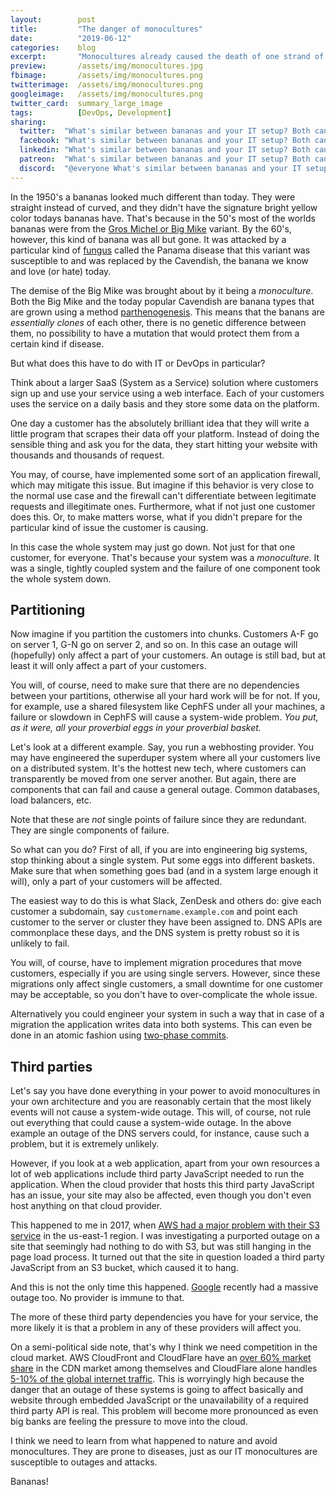```yaml
---
layout:        post
title:         "The danger of monocultures"
date:          "2019-06-12"
categories:    blog
excerpt:       "Monocultures already caused the death of one strand of banana. What can we learn from it in IT?"
preview:       /assets/img/monocultures.jpg
fbimage:       /assets/img/monocultures.png
twitterimage:  /assets/img/monocultures.png
googleimage:   /assets/img/monocultures.png
twitter_card:  summary_large_image
tags:          [DevOps, Development]
sharing:
  twitter:  "What's similar between bananas and your IT setup? Both can have monocultures, and both could be a problem! #DevOps" 
  facebook: "What's similar between bananas and your IT setup? Both can have monocultures, and both could be a problem! #DevOps"
  linkedin: "What's similar between bananas and your IT setup? Both can have monocultures, and both could be a problem! #DevOps"
  patreon:  "What's similar between bananas and your IT setup? Both can have monocultures, and both could be a problem! #DevOps"
  discord:  "@everyone What's similar between bananas and your IT setup? Both can have monocultures, and both could be a problem!"
---
```


In the 1950's a bananas looked much different than today. They were straight instead of curved, and they didn't have the
signature bright yellow color todays bananas have. That's because in the 50's most of the worlds bananas were from the
[Gros Michel or Big Mike](https://en.wikipedia.org/wiki/Gros_Michel_banana) variant. By the 60's, however, this kind of
banana was all but gone. It was attacked by a particular kind of [fungus](https://youtu.be/9H0dy8fv33M) called the
Panama disease that this variant was susceptible to and was replaced by the Cavendish, the banana we know and love (or
hate) today.

The demise of the Big Mike was brought about by it being a *monoculture*. Both the Big Mike and the today 
popular Cavendish are banana types that are grown using a method
[parthenogenesis](https://en.wikipedia.org/wiki/Parthenogenesis). This means that the banans are *essentially clones* of
each other, there is no genetic difference between them, no possibility to have a mutation that would protect them from
a certain kind if disease.

But what does this have to do with IT or DevOps in particular?

Think about a larger SaaS (System as a Service) solution where customers sign up and use your service using a web
interface. Each of your customers uses the service on a daily basis and they store some data on the platform.

One day a customer has the absolutely brilliant idea that they will write a little program that scrapes their data off 
your platform. Instead of doing the sensible thing and ask you for the data, they start hitting your website with 
thousands and thousands of request.

You may, of course, have implemented some sort of an application firewall, which may mitigate this issue. But imagine if
this behavior is very close to the normal use case and the firewall can't differentiate between legitimate requests and 
illegitimate ones. Furthermore, what if not just one customer does this. Or, to make matters worse, what if you didn't
prepare for the particular kind of issue the customer is causing.

In this case the whole system may just go down. Not just for that one customer, for everyone. That's because your system
was a *monoculture*. It was a single, tightly coupled system and the failure of one component took the whole system
down.

## Partitioning

Now imagine if you partition the customers into chunks. Customers A-F go on server 1, G-N go on server 2, and so on. In
this case an outage will (hopefully) only affect a part of your customers. An outage is still bad, but at least it will 
only affect a part of your customers.

You will, of course, need to make sure that there are no dependencies between your partitions, otherwise all your hard
work will be for not. If you, for example, use a shared filesystem like CephFS under all your machines, a failure or 
slowdown in CephFS will cause a system-wide problem. *You put, as it were, all your proverbial eggs in your proverbial
basket.*

Let's look at a different example. Say, you run a webhosting provider. You may have engineered the superduper system 
where all your customers live on a distributed system. It's the hottest new tech, where customers can transparently
be moved from one server another. But again, there are components that can fail and cause a general outage. Common
databases, load balancers, etc.

Note that these are *not* single points of failure since they are redundant. They are single components of failure.

So what can you do? First of all, if you are into engineering big systems, stop thinking about a single system. Put some
eggs into different baskets. Make sure that when something goes bad (and in a system large enough it will), only a part
of your customers will be affected.

The easiest way to do this is what Slack, ZenDesk and others do: give each customer a subdomain, say
`customername.example.com` and point each customer to the server or cluster they have been assigned to. DNS APIs 
are commonplace these days, and the DNS system is pretty robust so it is unlikely to fail.

You will, of course, have to implement migration procedures that move customers, especially if you are using single
servers. However, since these migrations only affect single customers, a small downtime for one customer may be 
acceptable, so you don't have to over-complicate the whole issue. 

Alternatively you could engineer your system in such a way that in case of a migration the application writes data into
both systems. This can even be done in an atomic fashion using
[two-phase commits](https://en.wikipedia.org/wiki/Two-phase_commit_protocol).

## Third parties

Let's say you have done everything in your power to avoid monocultures in your own architecture and you are reasonably
certain that the most likely events will not cause a system-wide outage. This will, of course, not rule out everything
that could cause a system-wide outage. In the above example an outage of the DNS servers could, for instance, cause
such a problem, but it is extremely unlikely.

However, if you look at a web application, apart from your own resources a lot of web applications include third party
JavaScript needed to run the application. When the cloud provider that hosts this third party JavaScript has an issue,
your site may also be affected, even though you don't even host anything on that cloud provider.

This happened to me in 2017, when
[AWS had a major problem with their S3 service](https://www.vox.com/2017/3/2/14792636/amazon-aws-internet-outage-cause-human-error-incorrect-command)
in the us-east-1 region. I was investigating a purported outage on a site that seemingly had nothing to do with S3, but
was still hanging in the page load process. It turned out that the site in question loaded a third party JavaScript from
an S3 bucket, which caused it to hang. 

And this is not the only time this happened. [Google](https://www.theverge.com/2019/6/2/18649635/youtube-snapchat-down-outage)
recently had a massive outage too. No provider is immune to that.

The more of these third party dependencies you have for your service, the more likely it is that a problem in any of 
these providers will affect you.

On a semi-political side note, that's why I think we need competition in the cloud market. AWS CloudFront and CloudFlare
have an [over 60% market share](https://www.datanyze.com/market-share/cdn/cloudflare-cdn-market-share) in the CDN market
among themselves and CloudFlare alone handles
[5-10% of the global internet traffic](https://www.wired.com/story/cloudflare-spectrum-iot-protection/).
This is worryingly high because the danger that an outage of these systems is going to affect basically and website
through embedded JavaScript or the unavailability of a required third party API is real. This problem will become more
pronounced as even big banks are feeling the pressure to move into the cloud.

I think we need to learn from what happened to nature and avoid monocultures. They are prone to diseases, just as our
IT monocultures are susceptible to outages and attacks.

Bananas!

